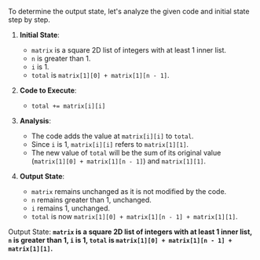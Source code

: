 To determine the output state, let's analyze the given code and initial state step by step.

1. **Initial State**: 
   - `matrix` is a square 2D list of integers with at least 1 inner list.
   - `n` is greater than 1.
   - `i` is 1.
   - `total` is `matrix[1][0] + matrix[1][n - 1]`.

2. **Code to Execute**:
   - `total += matrix[i][i]`

3. **Analysis**:
   - The code adds the value at `matrix[i][i]` to `total`.
   - Since `i` is 1, `matrix[i][i]` refers to `matrix[1][1]`.
   - The new value of `total` will be the sum of its original value (`matrix[1][0] + matrix[1][n - 1]`) and `matrix[1][1]`.

4. **Output State**:
   - `matrix` remains unchanged as it is not modified by the code.
   - `n` remains greater than 1, unchanged.
   - `i` remains 1, unchanged.
   - `total` is now `matrix[1][0] + matrix[1][n - 1] + matrix[1][1]`.

Output State: **`matrix` is a square 2D list of integers with at least 1 inner list, `n` is greater than 1, `i` is 1, `total` is `matrix[1][0] + matrix[1][n - 1] + matrix[1][1]`.**